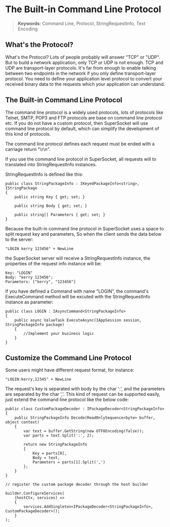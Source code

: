 # The Built-in Command Line Protocol

> __Keywords__: Command Line, Protocol, StringRequestInfo, Text Encoding

## What's the Protocol?

What's the Protocol? Lots of people probably will answer "TCP" or "UDP". But to build a network application, only TCP or UDP is not enough. TCP and UDP are transport-layer protocols. It's far from enough to enable talking between two endpoints in the network if you only define transport-layer protocol. You need to define your application level protocol to convert your received binary data to the requests which your application can understand.

## The Built-in Command Line Protocol

The command line protocol is a widely used protocols, lots of protocols like Telnet, SMTP, POP3 and FTP protocols are base on command line protocol etc. If you do not have a custom protocol, then SuperSocket will use command line protocol by default, which can simplify the development of this kind of protocols.

The command line protocol defines each request must be ended with a carriage return "\r\n".

If you use the command line protocol in SuperSocket, all requests will to translated into StringRequestInfo instances.

StringRequestInfo is defined like this:

    public class StringPackageInfo : IKeyedPackageInfo<string>, IStringPackage
    {
        public string Key { get; set; }

        public string Body { get; set; }

        public string[] Parameters { get; set; }
    }

Because the built-in command line protocol in SuperSocket uses a space to split request key and parameters,
So when the client sends the data below to the server:

    "LOGIN kerry 123456" + NewLine

the SuperSocket server will receive a StringRequestInfo instance, the properties of the request info instance will be:

    Key: "LOGIN"
    Body: "kerry 123456";
    Parameters: ["kerry", "123456"]


If you have defined a Command with name "LOGIN", the command's ExecuteCommand method will be excuted with the StringRequestInfo instance as parameter:

    public class LOGIN : IAsyncCommand<StringPackageInfo>
    {
        public async ValueTask ExecuteAsync(IAppSession session, StringPackageInfo package)
        {
            //Implement your business logic
        }
    }


## Customize the Command Line Protocol

Some users might have different request format, for instance:

    "LOGIN:kerry,12345" + NewLine

The request's key is separated with body by the char ':', and the parameters are separated by the char ','. This kind of request can be supported easily, just extend the command line protocol like the below code:

    public class CustomPackageDecoder : IPackageDecoder<StringPackageInfo>
    {
        public StringPackageInfo Decode(ReadOnlySequence<byte> buffer, object context)
        {
            var text = buffer.GetString(new UTF8Encoding(false));
            var parts = text.Split(':', 2);

            return new StringPackageInfo
            {
                Key = parts[0],
                Body = text,
                Parameters = parts[1].Split(',')
            };
        }
    }

    // register the custom package decoder through the host builder

    builder.ConfigureServices(
        (hostCtx, services) =>
        {
            services.AddSingleton<IPackageDecoder<StringPackageInfo>, CustomPackageDecoder>();
        }
    );